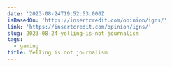 ```yaml
---
date: '2023-08-24T19:52:53.000Z'
isBasedOn: 'https://insertcredit.com/opinion/igns/'
link: 'https://insertcredit.com/opinion/igns/'
slug: 2023-08-24-yelling-is-not-journalism
tags:
  - gaming
title: Yelling is not journalism
---
```


